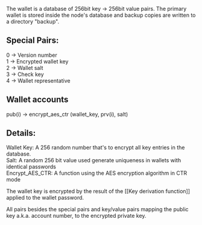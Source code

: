 The wallet is a database of 256bit key -> 256bit value pairs.  The primary wallet is stored inside the node's database and backup copies are written to a directory "backup".  
  
## Special Pairs:  
0 -> Version number  
1 -> Encrypted wallet key  
2 -> Wallet salt  
3 -> Check key  
4 -> Wallet representative
  
## Wallet accounts  
pub(i) -> encrypt_aes_ctr (wallet_key, prv(i), salt)
  
## Details:  
Wallet Key: A 256 random number that's to encrypt all key entries in the database.  
Salt: A random 256 bit value used generate uniqueness in wallets with identical passwords  
Encrypt_AES_CTR: A function using the AES encryption algorithm in CTR mode  

The wallet key is encrypted by the result of the [[Key derivation function]] applied to the wallet password.

All pairs besides the special pairs and key/value pairs mapping the public key a.k.a. account number, to the encrypted private key.